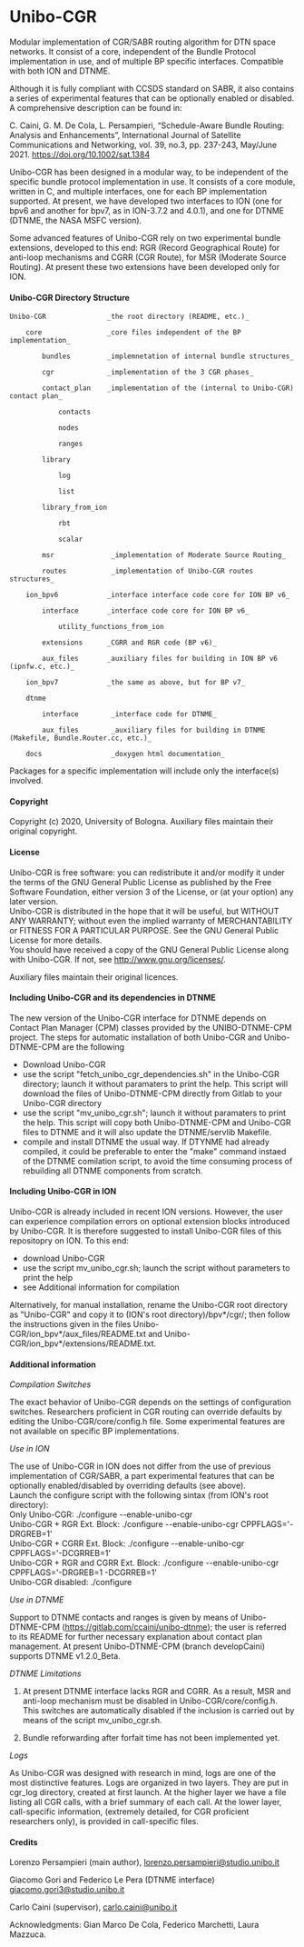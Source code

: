 # Unibo-CGR

Modular implementation of CGR/SABR routing algorithm for DTN space networks. It consist of a core, independent of the Bundle Protocol implementation in use, and of multiple BP specific interfaces.  Compatible with both ION and DTNME.

Although it is fully compliant with CCSDS standard on SABR, it also contains a series of experimental features that can be optionally enabled or disabled. A comprehensive description can be found in:

C. Caini, G. M. De Cola, L. Persampieri, “Schedule-Aware Bundle Routing: Analysis and Enhancements”, International Journal of Satellite Communications and Networking,
vol. 39, no.3, pp. 237-243, May/June 2021. <https://doi.org/10.1002/sat.1384>

Unibo-CGR has been designed in a modular way, to be independent of the specific bundle protocol implementation in use. It consists of a core module, written in C, and multiple interfaces, one for each BP implementation supported. At present, we have developed two interfaces to ION (one for bpv6 and another for bpv7, as in ION-3.7.2 and 4.0.1), and one for DTNME (DTNME, the NASA MSFC version).

Some advanced features of Unibo-CGR rely on two experimental bundle extensions, developed to this end: RGR (Record Geographical Route) for anti-loop mechanisms and CGRR (CGR Route), for MSR (Moderate Source Routing). At present these two extensions have been developed only for ION.

#### Unibo-CGR Directory Structure

    Unibo-CGR               _the root directory (README, etc.)_

        core                _core files independent of the BP implementation_
        
            bundles         _implemnetation of internal bundle structures_
            
            cgr             _implementation of the 3 CGR phases_
            
            contact_plan    _implementation of the (internal to Unibo-CGR) contact plan_
            
                contacts
                 
                nodes
                
                ranges
                
            library
                
                log
                    
                list
                    
            library_from_ion 
                    
                rbt
                    
                scalar
                    
            msr              _implementation of Moderate Source Routing_
                
            routes           _implementation of Unibo-CGR routes structures_

        ion_bpv6            _interface interface code core for ION BP v6_
        
            interface       _interface code core for ION BP v6_

                utility_functions_from_ion

            extensions      _CGRR and RGR code (BP v6)_

            aux_files       _auxiliary files for building in ION BP v6 (ipnfw.c, etc.)_

        ion_bpv7            _the same as above, but for BP v7_

        dtnme

            interface        _interface code for DTNME_

            aux_files        _auxiliary files for building in DTNME (Makefile, Bundle.Router.cc, etc.)_

        docs                 _doxygen html documentation_

Packages for a specific implementation will include only the interface(s) involved.

#### Copyright

Copyright (c) 2020, University of Bologna. Auxiliary files maintain their original copyright.

#### License

Unibo-CGR is free software: you can redistribute it and/or modify it under the terms of the GNU General Public License as published by the Free Software Foundation, either version 3 of the License, or (at your option) any later version.  
Unibo-CGR is distributed in the hope that it will be useful, but WITHOUT ANY WARRANTY; without even the implied warranty of MERCHANTABILITY or FITNESS FOR A PARTICULAR PURPOSE.  See the GNU General Public License for more details.  
You should have received a copy of the GNU General Public License along with Unibo-CGR. If not, see <http://www.gnu.org/licenses/>.

Auxiliary files maintain their original licences.

#### Including Unibo-CGR and its dependencies in DTNME
The new version of the Unibo-CGR interface for DTNME depends on Contact Plan Manager (CPM) classes provided by the UNIBO-DTNME-CPM project. 
The steps for automatic installation of both Unibo-CGR and Unibo-DTNME-CPM are the following
- Download Unibo-CGR
- use the script "fetch_unibo_cgr_dependencies.sh" in the Unibo-CGR directory; launch it without paramaters to print the help. This script will download the files of Unibo-DTNME-CPM directly from Gitlab to your Unibo-CGR directory
- use the script "mv_unibo_cgr.sh"; launch it without paramaters to print the help. This script will copy both Unibo-DTNME-CPM and Unibo-CGR files to DTNME and it will also update the DTNME/servlib Makefile.
- compile and install DTNME the usual way. If DTYNME had already compiled, it could be preferable to enter the "make" command instaed of the DTNME comilation script, to avoid the time consuming process of rebuilding all DTNME components from scratch.

#### Including Unibo-CGR in ION
Unibo-CGR is already included in recent ION versions. However, the user can experience compilation errors on optional extension blocks introduced by Unibo-CGR. It is therefore suggested to install Unibo-CGR files of this repositopry on ION. To this end:
- download Unibo-CGR
- use the script mv_unibo_cgr.sh; launch the script without parameters to print the help
- see Additional information for compilation 

Alternatively, for manual installation, rename the Unibo-CGR root directory as "Unibo-CGR" and copy it to (ION's root directory)/bpv*/cgr/; then follow the instructions given in the files Unibo-CGR/ion_bpv*/aux_files/README.txt and Unibo-CGR/ion_bpv*/extensions/README.txt.  


#### Additional information

_Compilation Switches_

The exact behavior of Unibo-CGR depends on the settings of configuration switches. Researchers proficient in CGR routing can override defaults by editing the Unibo-CGR/core/config.h file. Some experimental features are not available on specific BP implementations.

_Use in ION_

The use of Unibo-CGR in ION does not differ from the use of previous implementation of CGR/SABR, a part experimental features that can be optionally enabled/disabled by overriding defaults (see above).  
Launch the configure script with the following sintax (from ION's root directory):  
Only Unibo-CGR: ./configure --enable-unibo-cgr  
Unibo-CGR + RGR Ext. Block: ./configure --enable-unibo-cgr CPPFLAGS='-DRGREB=1'  
Unibo-CGR + CGRR Ext. Block: ./configure --enable-unibo-cgr CPPFLAGS='-DCGRREB=1'  
Unibo-CGR + RGR and CGRR Ext. Block: ./configure --enable-unibo-cgr CPPFLAGS='-DRGREB=1 -DCGRREB=1'  
Unibo-CGR disabled: ./configure

_Use in DTNME_

Support to DTNME contacts and ranges is given by means of Unibo-DTNME-CPM (https://gitlab.com/ccaini/unibo-dtnme); the user is referred to its README for further necessary explanation about contact plan management. At present Unibo-DTNME-CPM (branch developCaini) supports DTNME v1.2.0_Beta.

_DTNME Limitations_

1. At present DTNME interface lacks RGR and CGRR. As a result, MSR and anti-loop mechanism must be disabled in Unibo-CGR/core/config.h. This switches are automatically disabled if the inclusion is carried out by means of the script mv_unibo_cgr.sh.  

2. Bundle reforwarding after forfait time has not been implemented yet.

_Logs_

As Unibo-CGR was designed with research in mind, logs are one of the most distinctive features. Logs are organized in two layers. They are put in cgr_log directory, created at first launch. At the higher layer we have a file listing all CGR calls, with a brief summary of each call. At the lower layer, call-specific information, (extremely detailed, for CGR proficient researchers only), is provided in call-specific files.

#### Credits

Lorenzo Persampieri (main author), lorenzo.persampieri@studio.unibo.it

Giacomo Gori and Federico Le Pera (DTNME interface) giacomo.gori3@studio.unibo.it

Carlo Caini (supervisor), carlo.caini@unibo.it

Acknowledgments: Gian Marco De Cola, Federico Marchetti, Laura Mazzuca.
